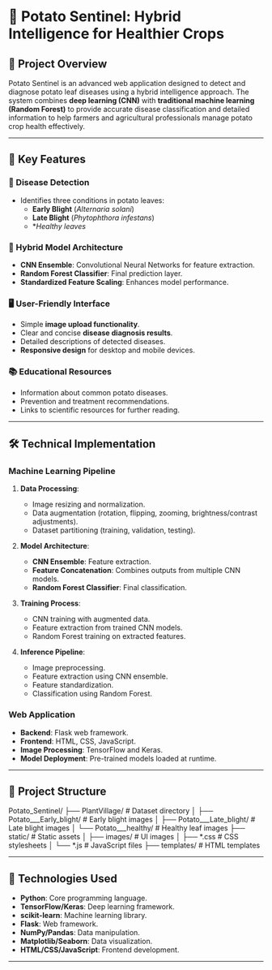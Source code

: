 # 🥔 Potato Sentinel: Hybrid Intelligence for Healthier Crops  

## 🌟 Project Overview  
Potato Sentinel is an advanced web application designed to detect and diagnose potato leaf diseases using a hybrid intelligence approach. The system combines **deep learning (CNN)** with **traditional machine learning (Random Forest)** to provide accurate disease classification and detailed information to help farmers and agricultural professionals manage potato crop health effectively.  

---

## 🚀 Key Features  

### 🌱 Disease Detection  
- Identifies three conditions in potato leaves:  
  - **Early Blight** (*Alternaria solani*)  
  - **Late Blight** (*Phytophthora infestans*)  
  - **Healthy leaves*  

### 🤖 Hybrid Model Architecture  
- **CNN Ensemble**: Convolutional Neural Networks for feature extraction.  
- **Random Forest Classifier**: Final prediction layer.  
- **Standardized Feature Scaling**: Enhances model performance.  

### 🖥️ User-Friendly Interface  
- Simple **image upload functionality**.  
- Clear and concise **disease diagnosis results**.  
- Detailed descriptions of detected diseases.  
- **Responsive design** for desktop and mobile devices.  

### 📚 Educational Resources  
- Information about common potato diseases.  
- Prevention and treatment recommendations.  
- Links to scientific resources for further reading.  

---

## 🛠️ Technical Implementation  

### Machine Learning Pipeline  
1. **Data Processing**:  
   - Image resizing and normalization.  
   - Data augmentation (rotation, flipping, zooming, brightness/contrast adjustments).  
   - Dataset partitioning (training, validation, testing).  

2. **Model Architecture**:  
   - **CNN Ensemble**: Feature extraction.  
   - **Feature Concatenation**: Combines outputs from multiple CNN models.  
   - **Random Forest Classifier**: Final classification.  

3. **Training Process**:  
   - CNN training with augmented data.  
   - Feature extraction from trained CNN models.  
   - Random Forest training on extracted features.  

4. **Inference Pipeline**:  
   - Image preprocessing.  
   - Feature extraction using CNN ensemble.  
   - Feature standardization.  
   - Classification using Random Forest.  

### Web Application  
- **Backend**: Flask web framework.  
- **Frontend**: HTML, CSS, JavaScript.  
- **Image Processing**: TensorFlow and Keras.  
- **Model Deployment**: Pre-trained models loaded at runtime.  

---

## 📂 Project Structure  
Potato_Sentinel/
├── PlantVillage/ # Dataset directory
│ ├── Potato___Early_blight/ # Early blight images
│ ├── Potato___Late_blight/ # Late blight images
│ └── Potato___healthy/ # Healthy leaf images
├── static/ # Static assets
│ ├── images/ # UI images
│ ├── *.css # CSS stylesheets
│ └── *.js # JavaScript files
├── templates/ # HTML templates


---

## 🧰 Technologies Used  
- **Python**: Core programming language.  
- **TensorFlow/Keras**: Deep learning framework.  
- **scikit-learn**: Machine learning library.  
- **Flask**: Web framework.  
- **NumPy/Pandas**: Data manipulation.  
- **Matplotlib/Seaborn**: Data visualization.  
- **HTML/CSS/JavaScript**: Frontend development.  

---

